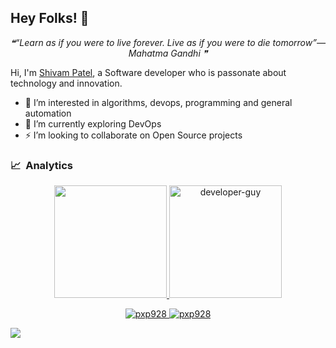 ## Hey Folks! 👋 
<p align="middle"><i>❝“Learn as if you were to live forever. Live as if you were to die tomorrow”— Mahatma Gandhi   ❞</i></p>

Hi, I'm [Shivam Patel](https://linkedin.com/in/skp5546), a Software developer who is passonate about technology and innovation. 


- 👀  I’m interested in algorithms, devops, programming and general automation
- 🌱  I’m currently exploring DevOps 
- ⚡  I’m looking to collaborate on Open Source projects



### 📈 &nbsp;Analytics

<p align="center">
  <a href="https://github.com/urmamafat">
    <img height="180em" src="https://github-readme-stats-eight-theta.vercel.app/api?username=urmamafat&show_icons=true&theme=radical&include_all_commits=true&count_private=true&line_height=26"/>
    <img height="180em" src="https://github-readme-stats.vercel.app/api/top-langs/?username=urmamafat&layout=compact&hide=html&theme=radical" alt="developer-guy"/>
    <!---
    <img height="180em" src="https://github-readme-stats-eight-theta.vercel.app/api/top-langs/?username=pxp928&layout=compact&theme=radical&line_height=26"/>
    --->
  </a>
</p>




<p align="center">
  <a href="https://linkedin.com/in/skp5546" target="blank">
    <img src="https://img.shields.io/badge/linkedin-%230077B5.svg?&style=for-the-badge&logo=linkedin&logoColor=white" alt="pxp928" />
  </a>
  <a href="https://twitter.com/shivampatel1101" target="blank">
    <img src="https://img.shields.io/badge/Twitter-1DA1F2?style=for-the-badge&logo=twitter&logoColor=white" alt="pxp928" />
  </a>
</p>


![](https://komarev.com/ghpvc/?username=urmamafat&color=green&&style=plastic)



